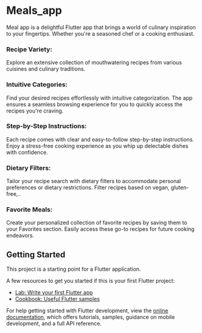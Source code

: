 # Meals_app

Meal app is a delightful Flutter app that brings a world of culinary inspiration to your fingertips. Whether you're a seasoned chef or a cooking enthusiast.
### Recipe Variety: 
Explore an extensive collection of mouthwatering recipes from various cuisines and culinary traditions.
### Intuitive Categories: 
Find your desired recipes effortlessly with intuitive categorization. The app ensures a seamless browsing experience for you to quickly access the recipes you're craving.
### Step-by-Step Instructions: 
Each recipe comes with clear and easy-to-follow step-by-step instructions. Enjoy a stress-free cooking experience as you whip up delectable dishes with confidence.
### Dietary Filters: 
Tailor your recipe search with dietary filters to accommodate personal preferences or dietary restrictions. Filter recipes based on vegan, gluten-free,..
### Favorite Meals: 
Create your personalized collection of favorite recipes by saving them to your Favorites section. Easily access these go-to recipes for future cooking endeavors.

## Getting Started

This project is a starting point for a Flutter application.

A few resources to get you started if this is your first Flutter project:

- [Lab: Write your first Flutter app](https://docs.flutter.dev/get-started/codelab)
- [Cookbook: Useful Flutter samples](https://docs.flutter.dev/cookbook)

For help getting started with Flutter development, view the
[online documentation](https://docs.flutter.dev/), which offers tutorials,
samples, guidance on mobile development, and a full API reference.
